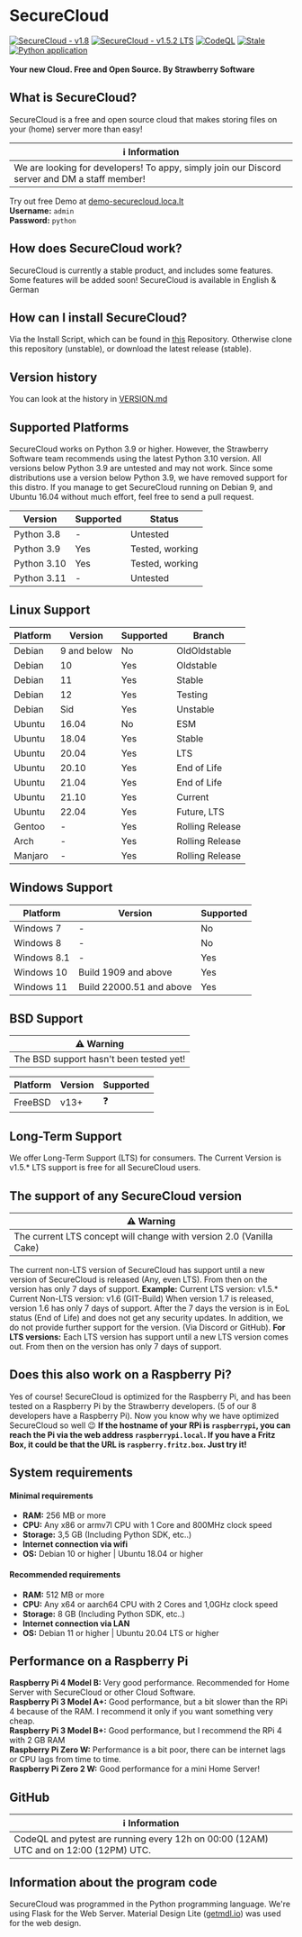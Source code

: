 # SecureCloud
[![SecureCloud - v1.8](https://img.shields.io/badge/SecureCloud-v1.8-2ea44f)](https://github.com/Strawberry-Software-Industries/SecureCloud/blob/main/current_version.txt) [![SecureCloud - v1.5.2 LTS](https://img.shields.io/badge/SecureCloud-v1.5.2_LTS-2ea44f)](https://github.com/Strawberry-Software-Industries/SecureCloud/blob/main/current_version_lts.txt)
[![CodeQL](https://github.com/Strawberry-Software-Industries/SecureCloud/actions/workflows/codeql-analysis.yml/badge.svg)](https://github.com/Strawberry-Software-Industries/SecureCloud/actions/workflows/codeql-analysis.yml) [![Stale](https://github.com/Strawberry-Software-Industries/SecureCloud/actions/workflows/stale.yml/badge.svg)](https://github.com/Strawberry-Software-Industries/SecureCloud/actions/workflows/stale.yml) [![Python application](https://github.com/Strawberry-Software-Industries/SecureCloud/actions/workflows/python-app.yml/badge.svg)](https://github.com/Strawberry-Software-Industries/SecureCloud/actions/workflows/python-app.yml) <br> <br>
<b> Your new Cloud. Free and Open Source. 
By Strawberry Software </b>

## What is SecureCloud?
SecureCloud is a free and open source cloud that makes storing files on your (home) server more than easy!

| ℹ️ Information
| -------------
| We are looking for developers! To appy, simply join our Discord server and DM a staff member!

Try out free Demo at [demo-securecloud.loca.lt](https://demo-securecloud.loca.lt/) <br>
**Username:** `admin` <br>
**Password:** `python`


## How does SecureCloud work? 
SecureCloud is currently a stable product, and includes some features. Some features will be added soon!
SecureCloud is available in English & German

## How can I install SecureCloud?
Via the Install Script, which can be found in [this](https://github.com/Strawberry-Software-Industries/Install-SecureCloud) Repository. 
Otherwise clone this repository (unstable), or download the latest release (stable).

## Version history

You can look at the history in [VERSION.md](https://github.com/Strawberry-Software-Industries/SecureCloud/blob/main/VERSION.md)	

## Supported Platforms
SecureCloud works on Python 3.9 or higher. However, the Strawberry Software team recommends using the latest Python 3.10 version. All versions below Python 3.9 are untested and may not work.
Since some distributions use a version below Python 3.9, we have removed support for this distro. 
If you manage to get SecureCloud running on Debian 9, and Ubuntu 16.04 without much effort, feel free to send a pull request. 

| Version | Supported  |  Status|
|--|--|--| 
| Python 3.8 | - | Untested |
| Python 3.9 | Yes | Tested, working |
| Python 3.10 | Yes | Tested, working |
| Python 3.11 | - | Untested |

## Linux Support
| Platform | Version  |  Supported|  Branch |
|--|--|--| -- |
| Debian | 9 and below | No | OldOldstable |
| Debian | 10 | Yes | Oldstable | 
| Debian | 11 | Yes | Stable    | 
| Debian | 12 | Yes | Testing   | 
| Debian | Sid | Yes | Unstable | 
| Ubuntu | 16.04 | No | ESM     | 
| Ubuntu | 18.04 | Yes | Stable | 
| Ubuntu | 20.04 | Yes | LTS | 
| Ubuntu | 20.10 | Yes | End of Life | 
| Ubuntu | 21.04 | Yes | End of Life | 
| Ubuntu | 21.10 | Yes | Current | 
| Ubuntu | 22.04 | Yes | Future, LTS  |  
| Gentoo | - | Yes | Rolling Release |  
| Arch | - | Yes | Rolling Release   |  
| Manjaro | - | Yes | Rolling Release   |  


## Windows Support
| Platform | Version  |  Supported| 
|--|--|--| 
| Windows 7 | - | No |
| Windows 8 | - | No |
| Windows 8.1 | - | Yes |
| Windows 10 | Build 1909 and above | Yes| 
| Windows 11 | Build 22000.51 and above | Yes | 

## BSD Support

| ⚠️ Warning
| -------------
| The BSD support hasn't been tested yet!

| Platform | Version | Supported |
| -------- | ------- | --------- |
| FreeBSD  | v13+    | ❓        |

## Long-Term Support
We offer Long-Term Support (LTS) for consumers. The Current Version is v1.5.*
LTS support is free for all SecureCloud users. 

## The support of any SecureCloud version

| ⚠️ Warning
| -------------
| The current LTS concept will change with version 2.0 (Vanilla Cake)

The current non-LTS version of SecureCloud has support until a new version of SecureCloud is released (Any, even LTS). From then on the version has only 7 days of support. 
**Example:**
Current LTS version: v1.5.*
Current Non-LTS version: v1.6 (GIT-Build)
When version 1.7 is released, version 1.6 has only 7 days of support. After the 7 days the version is in EoL status (End of Life) and does not get any security updates. In addition, we do not provide further support for the version. (Via Discord or GitHub).
**For LTS versions:**
Each LTS version has support until a new LTS version comes out. From then on the version has only 7 days of support. 

	
## Does this also work on a Raspberry Pi?
Yes of course! SecureCloud is optimized for the Raspberry Pi, and has been tested on a Raspberry Pi by the Strawberry developers. (5 of our 8 developers have a Raspberry Pi). Now you know why we have optimized SecureCloud so well 😉
<b>If the hostname of your RPi is `raspberrypi`, you can reach the Pi via the web address `raspberrypi.local`. If you have a Fritz Box, it could be that the URL is `raspberry.fritz.box`. Just try it!</b>

## System requirements

#### **Minimal requirements**
 - **RAM:** 256 MB or more
 - **CPU:** Any x86 or armv7l CPU with 1 Core and 800MHz clock speed
 - **Storage:** 3,5 GB (Including Python SDK, etc..)
 - **Internet connection via wifi** 
 - **OS:** Debian 10 or higher | Ubuntu 18.04 or higher 
 
#### **Recommended requirements**
- **RAM:** 512 MB or more
- **CPU:** Any x64 or aarch64 CPU with 2 Cores and 1,0GHz clock speed
- **Storage:** 8 GB (Including Python SDK, etc..)
- **Internet connection via LAN** 
- **OS:** Debian 11 or higher | Ubuntu 20.04 LTS or higher 

## Performance on a Raspberry Pi
**Raspberry Pi 4 Model B:** Very good performance. Recommended for Home Server with SecureCloud or other Cloud Software. <br>
**Raspberry Pi 3 Model A+:** Good performance, but a bit slower than the RPi 4 because of the RAM. I recommend it only if you want something very cheap. <br>
**Raspberry Pi 3 Model B+:** Good performance, but I recommend the RPi 4 with 2 GB RAM  <br>
**Raspberry Pi Zero W:** Performance is a bit poor, there can be internet lags or CPU lags from time to time.  <br>
**Raspberry Pi Zero 2 W:** Good performance for a mini Home Server! <br>

## GitHub
| ℹ️ Information
| -------------
| CodeQL and pytest are running every 12h on 00:00 (12AM) UTC and on 12:00 (12PM) UTC.

## Information about the program code
SecureCloud was programmed in the Python programming language. We're using Flask for the Web Server. Material Design Lite ([getmdl.io](https://getmdl.io)) was used for the web design. 
